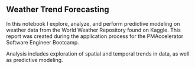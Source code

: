 ## Weather Trend Forecasting

In this notebook I explore, analyze, and perform predictive modeling on weather data from the World Weather Repository found on Kaggle. This report was created during the application process for the PMAccelerator Software Engineer Bootcamp. 

Analysis includes exploration of spatial and temporal trends in data, as well as predictive modeling. 
